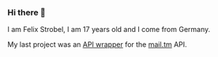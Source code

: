 ### Hi there 👋

I am Felix Strobel, I am 17 years old and I come from Germany.

My last project was an [API wrapper](https://github.com/felixstrobel/mailtm) for the [mail.tm](https://mail.tm) API.
